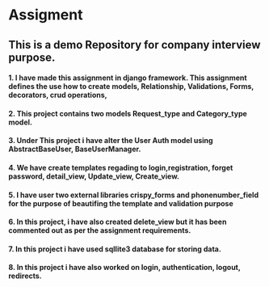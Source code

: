 # Assigment
## This is a demo Repository for company interview purpose.
#### 1. I have made this assignment in django framework. This assignment defines the use how to create models, Relationship, Validations, Forms, decorators, crud operations,
#### 2. This project contains two models Request_type and Category_type model. 
#### 3. Under This project i have alter the User Auth model using AbstractBaseUser, BaseUserManager.
#### 4. We have create templates regading to login,registration, forget password, detail_view, Update_view, Create_view.
#### 5. I have user two external libraries crispy_forms and phonenumber_field for the purpose of beautifing the template and validation purpose
#### 6. In this project, i have also created delete_view but it has been commented out as per the assignment requirements.
#### 7. In this project i have used sqllite3 database for storing data.
#### 8. In this project i have also worked on login, authentication, logout, redirects.
